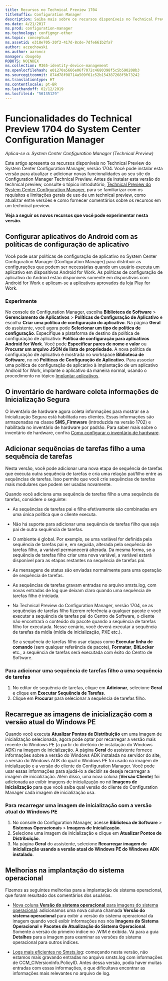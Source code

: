 ```yaml
---
title: Recursos no Technical Preview 1704
titleSuffix: Configuration Manager
description: Saiba mais sobre os recursos disponíveis no Technical Preview do System Center Configuration Manager, versão 1704.
ms.date: 4/21/2017
ms.prod: configuration-manager
ms.technology: configmgr-other
ms.topic: conceptual
ms.assetid: e318e705-20f2-417d-8cde-7dfe661b2fa7
author: aczechowski
ms.author: aaroncz
manager: dougeby
ROBOTS: NOINDEX
ms.collection: M365-identity-device-management
ms.openlocfilehash: e01270a5666e06f7072c4680398f5c5b590208b3
ms.sourcegitcommit: 874d78f08714a509f61c52b154387268f5b73242
ms.translationtype: HT
ms.contentlocale: pt-BR
ms.lasthandoff: 02/12/2019
ms.locfileid: "56135129"
---
```

# <a name="capabilities-in-technical-preview-1704-for-system-center-configuration-manager"></a>Funcionalidades do Technical Preview 1704 do System Center Configuration Manager

*Aplica-se a: System Center Configuration Manager (Technical Preview)*

Este artigo apresenta os recursos disponíveis no Technical Preview do System Center Configuration Manager, versão 1704. Você pode instalar esta versão para atualizar e adicionar novas funcionalidades ao seu site do Configuration Manager Technical Preview. Antes de instalar esta versão do technical preview, consulte o tópico introdutório, [Technical Preview do System Center Configuration Manager](../../core/get-started/technical-preview.md), para se familiarizar com os requisitos e limitações gerais de uso de um technical preview, como atualizar entre versões e como fornecer comentários sobre os recursos em um technical preview.    


**Veja a seguir os novos recursos que você pode experimentar nesta versão.**  

## <a name="configure-android-apps-with-app-configuration-policies"></a>Configurar aplicativos do Android com as políticas de configuração de aplicativo
Você pode usar políticas de configuração de aplicativo no System Center Configuration Manager (Configuration Manager) para distribuir as configurações que podem ser necessárias quando um usuário executa um aplicativo em dispositivos Android for Work. As políticas de configuração de aplicativo do Android estão disponíveis somente em dispositivos com Android for Work e aplicam-se a aplicativos aprovados da loja Play for Work.

### <a name="try-it-out"></a>Experimente                 

No console do Configuration Manager, escolha **Biblioteca de Software** > **Gerenciamento de Aplicativos** > **Políticas de Configuração de Aplicativo** e escolha **Criar uma política de configuração do aplicativo**. Na página **Geral** do assistente, você agora pode **Selecionar um tipo de política de configuração**. Especifique a plataforma de destino da política de configuração de aplicativo: **Política de configuração para aplicativos Android for Work**. Você pode **Especificar pares de nome e valor** ou **Procurar um arquivo JSON de lista de propriedade**. A nova política de configuração de aplicativo é mostrada no workspace **Biblioteca de Software**, no nó **Políticas de Configuração de Aplicativo**. Para associar uma política de configuração de aplicativo à implantação de um aplicativo Android for Work, implante o aplicativo da maneira normal, usando o procedimento no tópico [Implantar aplicativos](/sccm/apps/deploy-use/deploy-applications).

## <a name="hardware-inventory-collects-secure-boot-information"></a>O inventário de hardware coleta informações de Inicialização Segura
O inventário de hardware agora coleta informações para mostrar se a Inicialização Segura está habilitada nos clientes. Essas informações são armazenadas na classe **SMS_Firmware** (introduzida na versão 1702) e habilitada no inventário de hardware por padrão. Para saber mais sobre o inventário de hardware, confira [Como configurar o inventário de hardware](/sccm/core/clients/manage/inventory/configure-hardware-inventory).

## <a name="add-child-task-sequences-to-a-task-sequence"></a>Adicionar sequências de tarefas filho a uma sequência de tarefas
Nesta versão, você pode adicionar uma nova etapa de sequência de tarefas que executa outra sequência de tarefas e cria uma relação pai/filho entre as sequências de tarefas. Isso permite que você crie sequências de tarefas mais modulares que podem ser usadas novamente.  

Quando você adiciona uma sequência de tarefas filho a uma sequência de tarefas, considere o seguinte:

- As sequências de tarefas pai e filho efetivamente são combinadas em uma única política que o cliente executa.
- Não há suporte para adicionar uma sequência de tarefas filho que seja pai de outra sequência de tarefas.
- O ambiente é global. Por exemplo, se uma variável for definida pela sequência de tarefas pai e, em seguida, alterada pela sequência de tarefas filho, a variável permanecerá alterada. Da mesma forma, se a sequência de tarefas filho criar uma nova variável, a variável estará disponível para as etapas restantes na sequência de tarefas pai.
- As mensagens de status são enviadas normalmente para uma operação de sequência de tarefas.
- As sequências de tarefas gravam entradas no arquivo smsts.log, com novas entradas de log que deixam claro quando uma sequência de tarefas filho é iniciada.
- Na Technical Preview do Configuration Manager, versão 1704, se as sequências de tarefas filho fizerem referência a qualquer pacote e você executar a sequência de tarefas pai do Centro de Software, o cliente não encontrará o conteúdo do pacote quando a sequência de tarefas filho for executada. Nesse cenário, você deverá executar a sequência de tarefas da mídia (mídia de inicialização, PXE etc.).  

    Se a sequência de tarefas filho usar etapas como **Executar linha de comando** (sem qualquer referência de pacote), **Formatar**, **BitLocker** etc., a sequência de tarefas será executada com êxito do Centro de Software.

### <a name="to-add-a-child-task-sequence-to-a-task-sequence"></a>Para adicionar uma sequência de tarefas filho a uma sequência de tarefas
1. No editor de sequência de tarefas, clique em **Adicionar**, selecione **Geral** e clique em **Executar Sequência de Tarefas**.
2. Clique em **Procurar** para selecionar a sequência de tarefas filho.  

## <a name="reload-boot-images-with-current-windows-pe-version"></a>Recarregue as imagens de inicialização com a versão atual do Windows PE
Quando você executa **Atualizar Pontos de Distribuição** em uma imagem de inicialização selecionada, agora pode optar por recarregar a versão mais recente do Windows PE (a partir do diretório de instalação do Windows ADK) na imagem de inicialização. A página **Geral** do assistente fornece informações sobre a versão do Windows ADK instalada no servidor do site, a versão do Windows ADK do qual o Windows PE foi usado na imagem de inicialização e a versão do cliente do Configuration Manager. Você pode usar essas informações para ajudá-lo a decidir se deseja recarregar a imagem de inicialização. Além disso, uma nova coluna (**Versão Cliente**) foi adicionada ao exibir imagens de inicialização no nó **Imagens de Inicialização** para que você saiba qual versão do cliente do Configuration Manager cada imagem de inicialização usa.

### <a name="to-reload-a-boot-image-with-the-current-windows-pe-version"></a>Para recarregar uma imagem de inicialização com a versão atual do Windows PE

1. No console do Configuration Manager, acesse **Biblioteca de Software** > **Sistemas Operacionais** > **Imagens de Inicialização**.
2. Selecione uma imagem de inicialização e clique em **Atualizar Pontos de Distribuição**.
3. Na página **Geral** do assistente, selecione **Recarregar imagem de inicialização usando a versão atual do Windows PE do Windows ADK instalado**.

## <a name="improvements-to-operating-system-deployment"></a>Melhorias na implantação do sistema operacional
Fizemos as seguintes melhorias para a implantação de sistema operacional, que foram resultado dos comentários dos usuários.

- [Nova coluna **Versão do sistema operacional** para imagens do sistema operacional](https://configurationmanager.uservoice.com/forums/300492-ideas/suggestions/17558407-add-a-column-to-the-operating-system-images-node-f): adicionamos uma nova coluna chamada **Versão do sistema operacional** para exibir a versão do sistema operacional da imagem quando você exibir informações nos nós **Imagens do Sistema Operacional** e **Pacotes de Atualização do Sistema Operacional**. Somente a versão do primeiro índice no .WIM é exibida. Vá para a guia **Detalhes** para a imagem para examinar as versões do sistema operacional para outros índices.

- [Logs mais eficientes no Smsts.log](https://configurationmanager.uservoice.com/forums/300492-ideas/suggestions/16791919-stop-filling-smsts-log-with-useless): começando nesta versão, não estamos mais gravando entradas no arquivo smsts.log com informações de CCM_CIVersionInfo.PolicyID. Antes dessa versão, podia haver muitas entradas com essas informações, o que dificultava encontrar as informações mais relevantes no arquivo de log.
